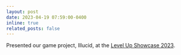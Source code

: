 ```yaml
---
layout: post
date: 2023-04-19 07:59:00-0400
inline: true
related_posts: false
---
```


Presented our game project, Illucid, at the [Level Up Showcase 2023](https://levelupshowcase.com/).
